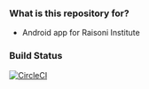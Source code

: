 ### What is this repository for? ###

* Android app for Raisoni Institute

### Build Status ###

[![CircleCI](https://circleci.com/bb/amitkhairnar44/my-hub.svg?style=svg&circle-token=bdbea53412dd7c12ca79a3226eed5450ae70a9b2)](https://circleci.com/bb/amitkhairnar44/my-hub)
